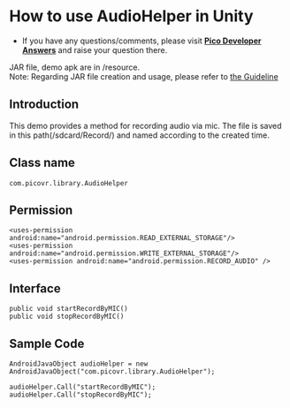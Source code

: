 # How to use AudioHelper in Unity

- If you have any questions/comments, please visit [**Pico Developer Answers**](https://devanswers.pico-interactive.com/) and raise your question there.

JAR file, demo apk are in /resource.    
Note: Regarding JAR file creation and usage, please refer to [the Guideline](http://static.appstore.picovr.com/docs/JarUnity/index.html)

## Introduction
This demo provides a method for recording audio via mic.
The file is saved in this path(/sdcard/Record/) and named according to the created time.

## Class name
```
com.picovr.library.AudioHelper
```

## Permission
```
<uses-permission android:name="android.permission.READ_EXTERNAL_STORAGE"/>    
<uses-permission android:name="android.permission.WRITE_EXTERNAL_STORAGE"/>
<uses-permission android:name="android.permission.RECORD_AUDIO" />
```

## Interface
```
public void startRecordByMIC()
public void stopRecordByMIC()
```

## Sample Code
```
AndroidJavaObject audioHelper = new AndroidJavaObject("com.picovr.library.AudioHelper");

audioHelper.Call("startRecordByMIC");
audioHelper.Call("stopRecordByMIC");
```
